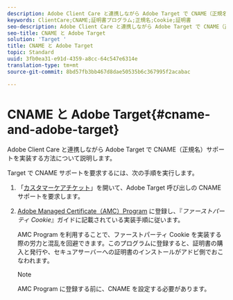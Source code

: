 ```yaml
---
description: Adobe Client Care と連携しながら Adobe Target で CNAME（正規名）サポートを実装する方法について説明します。
keywords: ClientCare;CNAME;証明書プログラム;正規名;Cookie;証明書
seo-description: Adobe Client Care と連携しながら Adobe Target で CNAME（正規名）サポートを実装する方法について説明します。
seo-title: CNAME と Adobe Target
solution: 'Target '
title: CNAME と Adobe Target
topic: Standard
uuid: 3fb0ea31-e91d-4359-a8cc-64c547e6314e
translation-type: tm+mt
source-git-commit: 8bd57fb3bb467d8dae50535b6c367995f2acabac

---
```



# CNAME と Adobe Target{#cname-and-adobe-target}

Adobe Client Care と連携しながら Adobe Target で CNAME（正規名）サポートを実装する方法について説明します。

Target で CNAME サポートを要求するには、次の手順を実行します。

1. 「[カスタマーケアチケット](../../cmp-resources-and-contact-information.md#reference_ACA3391A00EF467B87930A450050077C)」を開いて、Adobe Target 呼び出しの CNAME サポートを要求します。
1. [Adobe Managed Certificate（AMC）Program](https://marketing.adobe.com/resources/help/en_US/whitepapers/first_party_cookies/adobe_managed_cert_pgm.html) に登録し、『*ファーストパーティ Cookie*』ガイドに記載されている実装手順に従います。

   AMC Program を利用することで、ファーストパーティ Cookie を実装する際の労力と混乱を回避できます。このプログラムに登録すると、証明書の購入と発行や、セキュアサーバーへの証明書のインストールがアドビ側でおこなわれます。

   >[!NOTE]
   >
   >AMC Program に登録する前に、CNAME を設定する必要があります。

